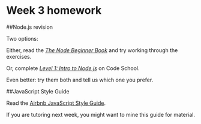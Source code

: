 # Week 3 homework

##Node.js revision

Two options:

Either, read the [*The Node Beginner Book*](https://drive.google.com/file/d/0BzAAKt4fbFbgdTg3TDlqT2J1eDg/edit?usp=sharing)﻿ and try working through the exercises.

Or, complete [*Level 1: Intro to Node.js*](http://node.codeschool.com/levels/1/) on Code School.

Even better: try them both and tell us which one you prefer.

##JavaScript Style Guide

Read the [Airbnb JavaScript Style Guide](https://github.com/airbnb/javascript). 

If you are tutoring next week, you might want to mine this guide for material.